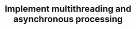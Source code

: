 ---
layout: default
title: Implement multithreading and asynchronous processing
has_children: true
parent: Manage Control Flow
grand_parent: Exam 70-483
permalink: /c-sharp/manage-control-flow/implement-multithreading-and-asynchronous-processing/
nav_order: 1
---